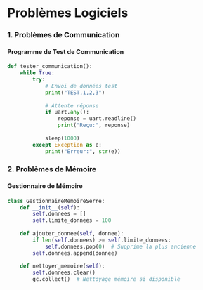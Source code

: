 # Problèmes Logiciels

### 1. Problèmes de Communication

#### Programme de Test de Communication
```python
def tester_communication():
    while True:
        try:
            # Envoi de données test
            print("TEST,1,2,3")
            
            # Attente réponse
            if uart.any():
                reponse = uart.readline()
                print("Reçu:", reponse)
            
            sleep(1000)
        except Exception as e:
            print("Erreur:", str(e))
```

### 2. Problèmes de Mémoire

#### Gestionnaire de Mémoire
```python
class GestionnaireMemoireSerre:
    def __init__(self):
        self.donnees = []
        self.limite_donnees = 100
    
    def ajouter_donnee(self, donnee):
        if len(self.donnees) >= self.limite_donnees:
            self.donnees.pop(0)  # Supprime la plus ancienne
        self.donnees.append(donnee)
    
    def nettoyer_memoire(self):
        self.donnees.clear()
        gc.collect()  # Nettoyage mémoire si disponible
```

